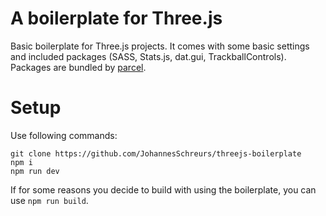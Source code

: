 # A boilerplate for Three.js
Basic boilerplate for Three.js projects. It comes with some basic settings and included packages (SASS, Stats.js, dat.gui, TrackballControls). Packages are bundled by [parcel](https://parceljs.org/). 

# Setup
Use following commands: 

```
git clone https://github.com/JohannesSchreurs/threejs-boilerplate
npm i
npm run dev
```

If for some reasons you decide to build with using the boilerplate, you can use `npm run build`. 
